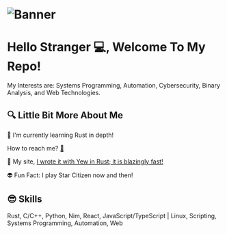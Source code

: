 # ![Banner](https://media4.giphy.com/media/FWNRFnjjl9PQZP3cb5/200.gif)
# Hello Stranger 💻, Welcome To My Repo! 

My Interests are: Systems Programming, Automation, Cybersecurity, Binary Analysis, and Web Technologies.

## 🔍 Little Bit More About Me

<p>🤖 I'm currently learning Rust in depth!</p>
<p>How to reach me? <a href="mailto:matr1xware@v0idmatr1x.com">📨<a></p>
<p>🚀 My site, <a href="https://v0idmatr1x.com/"> I wrote it with Yew in Rust; it is blazingly fast!</a></p>
<p>👽 Fun Fact: I play Star Citizen now and then!</p>

##
## 😎 Skills
<p>
   Rust, C/C++, Python, Nim, React, JavaScript/TypeScript | Linux, Scripting, Systems Programming, Automation, Web
</p>
